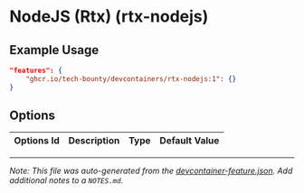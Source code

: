 
# NodeJS (Rtx) (rtx-nodejs)



## Example Usage

```json
"features": {
    "ghcr.io/tech-bounty/devcontainers/rtx-nodejs:1": {}
}
```

## Options

| Options Id | Description | Type | Default Value |
|-----|-----|-----|-----|




---

_Note: This file was auto-generated from the [devcontainer-feature.json](https://github.com/tech-bounty/devcontainers/blob/main/src/rtx-nodejs/devcontainer-feature.json).  Add additional notes to a `NOTES.md`._
